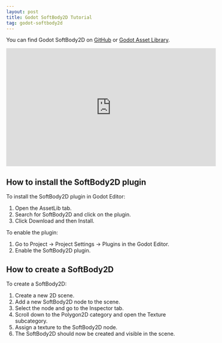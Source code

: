 ```yaml
---
layout: post
title: Godot SoftBody2D Tutorial
tag: godot-softbody2d
---
```


You can find Godot SoftBody2D on [GitHub](https://github.com/appsinacup/godot-softbody2d) or [Godot Asset Library](https://godotengine.org/asset-library/asset/1621).

<iframe width="560" height="315" src="https://www.youtube.com/embed/By_AfqLxAKw" title="YouTube video player" frameborder="0" allow="accelerometer; autoplay; clipboard-write; encrypted-media; gyroscope; picture-in-picture; web-share" allowfullscreen></iframe>

## How to install the SoftBody2D plugin

To install the SoftBody2D plugin in Godot Editor:

1. Open the AssetLib tab.
2. Search for SoftBody2D and click on the plugin.
3. Click Download and then Install.

To enable the plugin:

1. Go to Project -> Project Settings -> Plugins in the Godot Editor.
2. Enable the SoftBody2D plugin.

## How to create a SoftBody2D

To create a SoftBody2D:

1. Create a new 2D scene.
2. Add a new SoftBody2D node to the scene.
3. Select the node and go to the Inspector tab.
4. Scroll down to the Polygon2D category and open the Texture subcategory.
5. Assign a texture to the SoftBody2D node.
6. The SoftBody2D should now be created and visible in the scene.
